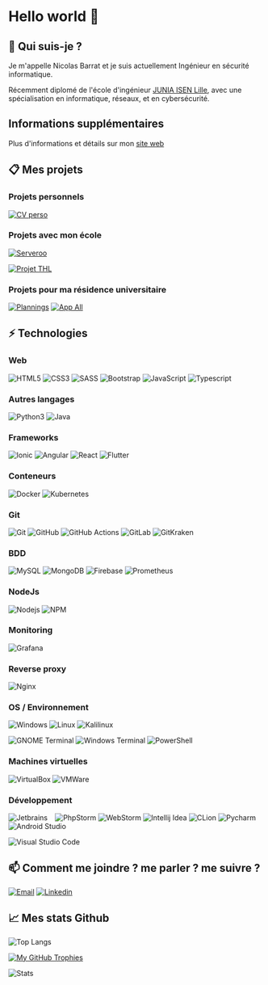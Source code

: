 # Hello world 👋

## 🙋 Qui suis-je ?

Je m'appelle Nicolas Barrat et je suis actuellement Ingénieur en sécurité informatique.

Récemment diplomé de l'école d'ingénieur [JUNIA ISEN Lille](https://www.junia.com/fr), avec une spécialisation en informatique, réseaux, et en cybersécurité.

## Informations supplémentaires

Plus d'informations et détails sur mon [site web](https://nicob.ovh)


## 📋 Mes projets

### Projets personnels

[![CV perso](https://github-readme-stats-nicolegrimpeur.vercel.app/api/pin/?username=nicolegrimpeur&repo=CVPersoIonic&theme=swift)](https://github.com/nicolegrimpeur/CVPersoIonic)

### Projets avec mon école

[![Serveroo](https://avatars.githubusercontent.com/u/120017625?s=100)](https://github.com/Serveroo)

[![Projet THL](https://github-readme-stats-nicolegrimpeur.vercel.app/api/pin/?username=nicolegrimpeur&repo=ProjetTHL&theme=swift)](https://github.com/nicolegrimpeur/ProjetTHL)

### Projets pour ma résidence universitaire

[![Plannings](https://github-readme-stats-nicolegrimpeur.vercel.app/api/pin/?username=nicolegrimpeur&repo=Plannings&theme=swift)](https://github.com/nicolegrimpeur/Plannings)
[![App All](https://github-readme-stats-nicolegrimpeur.vercel.app/api/pin/?username=nicolegrimpeur&repo=appAll&theme=swift)](https://github.com/nicolegrimpeur/appAll)


## ⚡ Technologies

### Web

![HTML5](https://img.shields.io/badge/-HTML5-E34F26?logo=html5&logoColor=white)
![CSS3](https://img.shields.io/badge/CSS3-1572B6?logo=css3&logoColor=white)
![SASS](https://img.shields.io/badge/Sass-CC6699?logo=sass&logoColor=white)
![Bootstrap](https://img.shields.io/badge/Bootstrap-7952B3?logo=bootstrap&logoColor=white)
![JavaScript](https://img.shields.io/badge/JavaScript-F7DF1E?logo=javascript&logoColor=white)
![Typescript](https://img.shields.io/badge/TypeScript-3178C6?logo=typescript&logoColor=white)

### Autres langages

![Python3](https://img.shields.io/badge/Python-3776AB?logo=python&logoColor=white)
![Java](https://img.shields.io/badge/Java-F80000?logo=oracle&logoColor=white)

### Frameworks

![Ionic](https://img.shields.io/badge/Ionic-3880FF?logo=ionic&logoColor=white)
![Angular](https://img.shields.io/badge/Angular-DD0031?logo=angular&logoColor=white)
![React](https://img.shields.io/badge/React-61DAFB?logo=react&logoColor=white)
![Flutter](https://img.shields.io/badge/Flutter-02569B?logo=flutter&logoColor=white)

### Conteneurs

![Docker](https://img.shields.io/badge/Docker-2496ED?logo=docker&logoColor=white)
![Kubernetes](https://img.shields.io/badge/Kubernetes-326CE5?logo=kubernetes&logoColor=white)

### Git

![Git](https://img.shields.io/badge/Git-F05032?logo=git&logoColor=white)
![GitHub](https://img.shields.io/badge/GitHub-181717?logo=github&logoColor=white)
![GitHub Actions](https://img.shields.io/badge/Actions-2088FF?logo=githubactions&logoColor=white)
![GitLab](https://img.shields.io/badge/GitLab-FCA121?logo=gitlab&logoColor=white)
![GitKraken](https://img.shields.io/badge/GitKraken-179287?logo=gitkraken&logoColor=white)

### BDD

![MySQL](https://img.shields.io/badge/MySQL-4479A1?logo=mysql&logoColor=white)
![MongoDB](https://img.shields.io/badge/MongoDB-47A248?logo=mongodb&logoColor=white)
![Firebase](https://img.shields.io/badge/Firebase-FFCA28?logo=firebase&logoColor=white)
![Prometheus](https://img.shields.io/badge/Prometheus-E6522C?logo=prometheus&logoColor=white)

### NodeJs

![Nodejs](https://img.shields.io/badge/Nodejs-339933?logo=Node.js&logoColor=white)
![NPM](https://img.shields.io/badge/Npm-CB3837?logo=npm&logoColor=white)

### Monitoring

![Grafana](https://img.shields.io/badge/Grafana-F46800?logo=grafana&logoColor=white)

### Reverse proxy

![Nginx](https://img.shields.io/badge/Nginx-009639?logo=nginx&logoColor=white)

### OS / Environnement

![Windows](https://img.shields.io/badge/Windows-0078D6?logo=windows&logoColor=white)
![Linux](https://img.shields.io/badge/Linux-FCC624?logo=linux&logoColor=black)
![Kalilinux](https://img.shields.io/badge/Kali_Linux-557C94?logo=kali-linux&logoColor=white)

![GNOME Terminal](https://img.shields.io/badge/GNOME_Terminal-241F31?logo=gnome&logoColor=white)
![Windows Terminal](https://img.shields.io/badge/Windows_Terminal-4D4D4D?logo=windowsterminal&logoColor=white)
![PowerShell](https://img.shields.io/badge/PowerShell-5391FE?logo=powershell&logoColor=white)

### Machines virtuelles

![VirtualBox](https://img.shields.io/badge/VirtualBox-183A61?logo=virtualbox&logoColor=white)
![VMWare](https://img.shields.io/badge/VMWare-607078?logo=vmware&logoColor=white)

### Développement

![Jetbrains](https://img.shields.io/badge/Jetbrains-181717?logo=jetbrains&logoColor=white) &ensp;
![PhpStorm](https://img.shields.io/badge/PhpStorm-6b57ff?logo=phpstorm&logoColor=white)
![WebStorm](https://img.shields.io/badge/WebStorm-07c3f2?logo=webstorm&logoColor=white)
![Intellij Idea](https://img.shields.io/badge/IntelliJ-087cfa?logo=intellijidea&logoColor=white)
![CLion](https://img.shields.io/badge/CLion-1ac9a3?logo=clion&logoColor=white)
![Pycharm](https://img.shields.io/badge/PyCharm-000000?logo=pycharm&logoColor=white)
![Android Studio](https://img.shields.io/badge/AndroidStudio-3DDC84?logo=androidstudio&logoColor=white)

![Visual Studio Code](https://img.shields.io/badge/Visual_Studio_Code-007ACC?logo=visualstudiocode&logoColor=white)


## 📫 Comment me joindre ? me parler ? me suivre ?

[![Email](https://img.shields.io/badge/Email-EA4335?logo=gmail&logoColor=white)](mailto:nicolas.barrat@student.junia.com)
[![Linkedin](https://img.shields.io/badge/LinkedIn-0A66C2?logo=linkedin)](https://www.linkedin.com/in/nicolas-barrat/)

## 📈 Mes stats Github

![Top Langs](https://github-readme-stats.vercel.app/api/top-langs/?username=nicolegrimpeur&layout=compact&theme=swift)

[![My GitHub Trophies](https://github-profile-trophy.vercel.app/?username=nicolegrimpeur&no-frame=truehub&theme=swift)](https://github.com/nicolegrimpeur?tab=achievements)

![Stats](https://github-readme-stats.vercel.app/api?username=nicolegrimpeur&show_icons=true&count_private=true&theme=swift)
